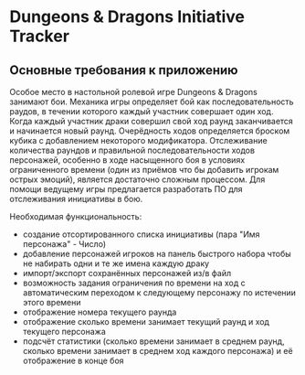 Dungeons & Dragons Initiative Tracker
=====================================

Основные требования к приложению
--------------------------------

Особое место в настольной ролевой игре Dungeons & Dragons занимают бои. Механика игры определяет бой как последовательность раудов, в течении которого каждый участник совершает один ход. Когда каждый участник драки совершил свой ход раунд заканчивается и начинается новый раунд. Очерёдность ходов определяется броском кубика с добавлением некоторого модификатора.
Отслеживание количества раундов и правильной последовательности ходов персонажей, особенно в ходе насыщенного боя в условиях ограниченного времени (один из приёмов что бы добавить игрокам острых эмоций), является достаточно сложным процессом.
Для помощи ведущему игры предлагается разработать ПО для отслеживания инициативы в бою.

Необходимая функциональность:
- создание отсортированного списка инициативы (пара "Имя персонажа" - Число)
- добавление персонажей игроков на панель быстрого набора чтобы не набирать одни и те же имена каждую драку
- импорт/экспорт сохранённых персонажей из/в файл 
- возможность задания ограничения по времени на ход с автоматическим переходом к следующему персонажу по истечении этого времени
- отображение номера текущего раунда
- отображение сколько времени занимает текущий раунд и ход текущего персонажа
- подсчёт статистики (сколько времени занимает в среднем раунд, сколько времени занимает в среднем ход каждого персонажа) и её отображение в конце боя
